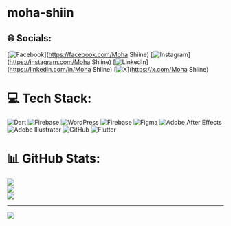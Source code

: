 # moha-shiin
## 🌐 Socials:
[![Facebook](https://img.shields.io/badge/Facebook-%231877F2.svg?logo=Facebook&logoColor=white)](https://facebook.com/Moha Shiine) [![Instagram](https://img.shields.io/badge/Instagram-%23E4405F.svg?logo=Instagram&logoColor=white)](https://instagram.com/Moha Shiine) [![LinkedIn](https://img.shields.io/badge/LinkedIn-%230077B5.svg?logo=linkedin&logoColor=white)](https://linkedin.com/in/Moha Shiine) [![X](https://img.shields.io/badge/X-black.svg?logo=X&logoColor=white)](https://x.com/Moha Shiine) 

# 💻 Tech Stack:
![Dart](https://img.shields.io/badge/dart-%230175C2.svg?style=for-the-badge&logo=dart&logoColor=white) ![Firebase](https://img.shields.io/badge/firebase-%23039BE5.svg?style=for-the-badge&logo=firebase) ![WordPress](https://img.shields.io/badge/WordPress-%23117AC9.svg?style=for-the-badge&logo=WordPress&logoColor=white) ![Firebase](https://img.shields.io/badge/firebase-a08021?style=for-the-badge&logo=firebase&logoColor=ffcd34) ![Figma](https://img.shields.io/badge/figma-%23F24E1E.svg?style=for-the-badge&logo=figma&logoColor=white) ![Adobe After Effects](https://img.shields.io/badge/Adobe%20After%20Effects-9999FF.svg?style=for-the-badge&logo=Adobe%20After%20Effects&logoColor=white) ![Adobe Illustrator](https://img.shields.io/badge/adobe%20illustrator-%23FF9A00.svg?style=for-the-badge&logo=adobe%20illustrator&logoColor=white) ![GitHub](https://img.shields.io/badge/github-%23121011.svg?style=for-the-badge&logo=github&logoColor=white) ![Flutter](https://img.shields.io/badge/Flutter-%2302569B.svg?style=for-the-badge&logo=Flutter&logoColor=white)
# 📊 GitHub Stats:
![](https://github-readme-stats.vercel.app/api?username=moha-shiine&theme=dark&hide_border=false&include_all_commits=false&count_private=false)<br/>
![](https://github-readme-streak-stats.herokuapp.com/?user=moha-shiine&theme=dark&hide_border=false)<br/>
![](https://github-readme-stats.vercel.app/api/top-langs/?username=moha-shiine&theme=dark&hide_border=false&include_all_commits=false&count_private=false&layout=compact)

---
[![](https://visitcount.itsvg.in/api?id=moha-shiine&icon=0&color=0)](https://visitcount.itsvg.in)

<!-- Proudly created with GPRM ( https://gprm.itsvg.in ) -->
